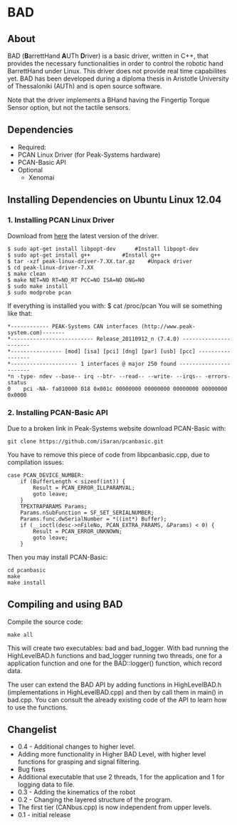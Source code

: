 # BAD

About
-----
BAD (**B**arrettHand **A**UTh **D**river) is a basic driver, written in C++, that provides the necessary functionalities in order to control the robotic hand BarrettHand under Linux. This driver does not provide real time capabilites yet. BAD has been developed during a diploma thesis in Aristotle University of Thessaloniki (AUTh) and is open source software.

Note that the driver implements a BHand having the Fingertip Torque Sensor option, but not the tactile sensors.

Dependencies
------------
- Required:
 - PCAN Linux Driver (for Peak-Systems hardware)
 - PCAN-Basic API
- Optional
  - Xenomai

## Installing Dependencies on Ubuntu Linux 12.04
### 1. Installing PCAN Linux Driver
Download from [here](http://www.peak-system.com/fileadmin/media/linux/index.htm) the latest version of the driver.
```Shell
$ sudo apt-get install libpopt-dev		#Install libpopt-dev
$ sudo apt-get install g++			#Install g++
$ tar -xzf peak-linux-driver-7.XX.tar.gz	#Unpack driver
$ cd peak-linux-driver-7.XX
$ make clean
$ make NET=NO RT=NO_RT PCC=NO ISA=NO DNG=NO
$ sudo make install
$ sudo modprobe pcan
```

If everything is installed you with:
    $ cat /proc/pcan
You will se something like that:

```
*------------ PEAK-Systems CAN interfaces (http://www.peak-system.com)-------
*-------------------------- Release_20110912_n (7.4.0) ----------------------
*---------------- [mod] [isa] [pci] [dng] [par] [usb] [pcc] -----------------
*--------------------- 1 interfaces @ major 250 found -----------------------
*n -type- ndev --base-- irq --btr- --read-- --write- --irqs-- -errors- status
0    pci -NA- fa010000 018 0x001c 00000000 00000000 00000000 00000000 0x0000
```
### 2. Installing PCAN-Basic API
Due to a broken link in Peak-Systems website download PCAN-Basic with:
```
git clone https://github.com/iSaran/pcanbasic.git
```
You have to remove this piece of code from libpcanbasic.cpp, due to compilation issues:
```
case PCAN_DEVICE_NUMBER:
	if (BufferLength < sizeof(int)) {
		Result = PCAN_ERROR_ILLPARAMVAL;
		goto leave;
	}
	TPEXTRAPARAMS Params;
	Params.nSubFunction = SF_SET_SERIALNUMBER;
	Params.func.dwSerialNumber = *((int*) Buffer);
	if (__ioctl(desc->nFileNo, PCAN_EXTRA_PARAMS, &Params) < 0) {
		Result = PCAN_ERROR_UNKNOWN;
		goto leave;
	}
```
Then you may install PCAN-Basic:
```
cd pcanbasic
make
make install
```

## Compiling and using BAD
Compile the source code:
```
make all
```

This will create two executables: bad and bad_logger. With bad running the HighLevelBAD.h functions and bad_logger running two threads, one for a application function and one for the BAD::logger() function, which record data.

The user can extend the BAD API by adding functions in HighLevelBAD.h (implementations in HighLevelBAD.cpp) and then by call them in main() in bad.cpp. You can consult the already existing code of the API to learn how to use the functions.	

Changelist
----------
* 0.4 - Additional changes to higher level.
 * Adding more functionality in Higher BAD Level, with higher level functions for grasping and signal filtering.
 * Bug fixes
 * Additional executable that use 2 threads, 1 for the application and 1 for logging data to file.
* 0.3 - Adding the kinematics of the robot
* 0.2 - Changing the layered structure of the program. 
 * The first tier (CANbus.cpp) is now independent from upper levels.
* 0.1 - initial release



